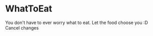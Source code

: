 # WhatToEat

You don't have to ever worry what to eat.
Let the food choose you :D
      Cancel changes
